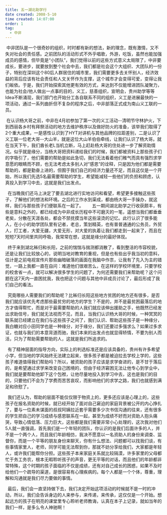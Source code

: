 ```yaml
---
title: 五一湖北助学行 
date created: 2008-5-10
time created: 14:07:00
order: 1
tag: 
  - 中非 
---
```


 中非团队是一个很奇妙的组织，时时都有新的想法，新的理念，既有激情，又不失对社会的责任感。之前团队的活动形式不外乎唱歌，外游，吃饭，虽然也能加强成员的感情，但毕竟是“小团队”，我们觉得以前的这些方式意义太局限了，中非要成长，要进步，就要放到整个社会中去，我们都是社会这个大组织、大团队的一份子，特别在深圳这个80后人群居住的城市里，我们需要更多去关怀别人，经济效益的背后应该有社会责任和人文关怀作为支撑，这个城市才会变得可爱，变得让我们皈依。于是，我们开始探索其他更有效的方式，来达到不仅能增进团队凝聚力，也能为社会/他人做出一点事的目的，义工，慈善组织，宣明会，贵州助学等等Idea不断涌现，我们部门也开始分工各自联系不同的组织，义工是进展最快的一项活动，通过一系列曲折但不复杂的程序之后，中非部落正式成为南山义工联的一员。   

 在认识杨大哥之前，中非在4月初参加了第一次的义工活动--清明节守林护火，下到西丽各乡村有拜祭活动的地方去维护秩序以及做好防火的准备，该举我们取得了2个重大成果，一是感性认识到了HYT对讲机与其他品牌的拉距差别，二是认识了义工联一位老大哥--大山羊，就是这位大山羊伯伯牵线，让我们认识了杨大哥。就在当天下午，我们酋长老L当机立断，马上赶赴杨大哥的住处进一步了解资助情况。似乎就是缘分，当杨大哥把资料递给我们的时候，我们都被资料上那些孩子们的字吸引了，他们需要的帮助是如此急切，我们无法看着他们稚气而具有强烈求学意愿的眼睛而不顾，也无法考虑太多别人对“感恩”的诠释，只是因为他们都是需要帮助的，都是勤奋上进的，但囿于我们自己的经济力量还不足，而且这仅是一个开始，所以我们先选5名最需要帮助的学生，希望能减轻一些他们的负担和顾虑，认真投入到学习中去，这就是我们出发点。

  在当晚我们还马上决定了要去湖北进行实地访问和看望，希望更多接触这些孩子，了解他们的想法和环境。之后的工作水到渠成，都由杨大哥一手操办，就这样，我们与那些孩子们便联系在一起了。
    
  五一期间湖北助学之行收获颇丰，有些是意料之外的，都已经成为中非成长历程中不可磨灭的一笔，遥想当我们都垂垂老矣，分散在天涯各处，都会不禁抚摸当年这些滚烫的记忆。此行认识了很多能人，在小小的助学团队里有记者，老总，策划精英，也有普普通通的公务员，外贸人，打工者，大爱无疆，大爱无形，对大爱的执着让我们都走到一起来了，而且在短短7天时间里共同呼吸，我常常在想，这就是缘分的最好体现。

  终于来到湖北秭归和长阳，之前的惴惴与揣测都消散了，看到整洁的市容校貌，还是让我们比较放心的，说明当地对教育的重视，但是也有些出乎我当初的意料，估计是之前电视宣传片那些幽暗破落的画面在我脑中作祟，让我有了先入为主的错觉，一路上我都一直在自问：难道他们很艰苦么，在这样的学校环境里，只要学校的校舍省一点，就可以解决很多学生的问题了，为何还需要我们来帮助呢？这个问题在这7天内一直困扰我，我也把这个问题与其他中非成员讨论了，最后形成了我们自己的看法。

  究竟哪些人需要我们的帮助呢？比秭归长阳这些地方贫困的地方还有很多，是否我们就应该优先考虑那些最贫穷的地方的学生？不是的，并不是最贫困最落后的地方才值得帮忙，而是对于最需要帮助的人我们就应该伸出援助之手，他既然已经发出求助信号，我们就无法视而不见，而且，当我们认识杨大哥的时候，一种冥冥的联系就已经建立在我们与这些孩子之间了，我们认识、帮助这些孩子是一种缘分，我白糖对应小田同学也是一种缘分，对于缘分，我们还要过多强求么？如果过多求证，也就与我们的本意背道而驰，我们本来的出发点也就显得矫情，不要为别人而活，只为了帮助需要帮助的人，这就是我们所追求的。

  有了精神层面的指导方向，实际上的判选标准还是应该具备的，贵州有许多希望小学，但当地的学风始终无法建立起来，很多孩子都是被迫拉去学校上学的，这些孩子难道值得我们帮助吗？所以，被资助的孩子应该是求学奋进的，是不甘于落后的，是希望通过求学来改变自己困境的，但由于经济窘困无法让他专心到学业中，我们就是要帮助他卸下这个包袱，让他尽量地投入到学习中去，这也是我们的目的，只要他们不会为了学费而苦苦哀叹，而影响他们的求学之路，我们也就感到满足和欣慰了。

  我们还认为，帮助的层面不能仅仅限于物资上的，更多还应该是心理上的，这些孩子在报名资助的时候，就已经开始了面对自己窘迫的家庭背景被公开的内心挣扎了，要与一位素未谋面的叔叔阿姨拉近套乎需要多少次书信沟通的往来，还有很多的学生把自己的学习成绩与感恩联系在一起，甚至为成绩不好而对资助人抱头痛哭，导致心情低落、压力巨大，这些都是我们需要非常小心处理的，这次我对他们5人就一直强调，首先我们是一个年轻的团队，你认识的是我们后面许多的人，并不是一个两个人，而且我们年龄相仿，我决不愿意以一名资助人的身份来调查、监督你，而是一个平等的朋友身份来聊天，你有什么想法、问题都可以找我们谈，有些事情家里人，老师，同学可能无法帮到你，那就不妨分享给我们，大家都是年轻人，或许我们能帮你分担。这些孩子本来家庭关系就比较隔漠，许多家里的父母都忙于务工务农，根本无暇聆听孩子的声音，更无平等的对话，而且他们的年龄都非常特殊，这个时期的孩子面临的不仅是成绩，还有对自己成长的困惑，如果不及时给他们一个疏导的渠道，是很容易有心理疾病的。每个人都是一个个体，尊重，理解和沟通就是我们尽力要做的事情。

  最后，我们会一直坚持做下去，我们决定开始这项活动的时候就不是一时的冲动，所以，我们会告诉身边的人来参与，来传递，来传承，这仅仅是一个开始。想起远方的孩子在明亮的课堂里专心聆听老师教诲，认真在本子上记录，就如当年的我们一样，是多么令人神驰啊！